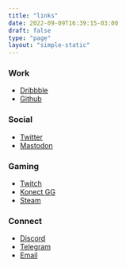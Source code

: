 ```yaml
---
title: "links"
date: 2022-09-09T16:39:15-03:00
draft: false
type: "page"
layout: "simple-static"
---
```


### Work
- <a rel="me" target="_blank" title="Dribbble" href="https://dribbble.com/fernando">Dribbble</a>
- <a rel="me" target="_blank" title="Github" href="https://github.com/frrrnd">Github</a>

### Social
- <a rel="me" target="_blank" title="Twitter" href="https://twitter.com/frrrnd">Twitter</a>
- <a target="_blank" rel="me" title="Mastodon" href="https://mastodon.social/@frnd">Mastodon</a>

### Gaming
- <a rel="me" target="_blank" title="Twitch" href="https://twitch.com/frnd">Twitch</a>
- <a rel="me" target="_blank" title="Konect GG" href="https://konect.gg/fernando">Konect GG</a>
- <a rel="me" target="_blank" title="Steam" href="https://steamcommunity.com/id/frrrnd/">Steam</a>

### Connect
- <a rel="me" target="_blank" title="Discord" href="https://discordapp.com/users/Fernando%20Soares#0001">Discord</a>
- <a rel="me" target="_blank" title="Telegram" href="https://t.me/frrrnd">Telegram</a>
- <a rel="me" href="mailto:frnd@null.net">Email</a>